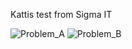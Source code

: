 Kattis test from Sigma IT

![Problem_A](https://imgur.com/a/D0SHSky)
![Problem_B](https://imgur.com/a/ATru0rp)